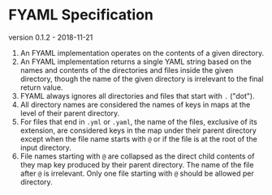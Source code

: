 # FYAML Specification

version 0.1.2 - 2018-11-21


1. An FYAML implementation operates on the contents of a given directory.
2. An FYAML implementation returns a single YAML string based on the names and contents of the directories and files inside the given directory, though the name of the given directory is irrelevant to the final return value.
3. FYAML always ignores all directories and files that start with `.` ("dot"). 
4. All directory names are considered the names of keys in maps at the level of their parent directory.
5. For files that end in `.yml` or `.yaml`, the name of the files, exclusive of its extension, are considered keys in the map under their parent directory except when the file name starts with `@` or if the file is at the root of the input directory.
6. File names starting with `@` are collapsed as the direct child contents of they map key produced by their parent directory. The name of the file after `@` is irrelevant. Only one file starting with `@` should be allowed per directory.